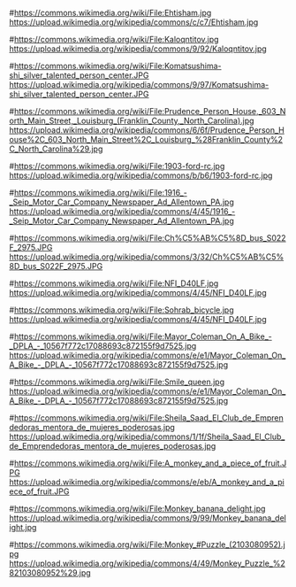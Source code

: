 #https://commons.wikimedia.org/wiki/File:Ehtisham.jpg
https://upload.wikimedia.org/wikipedia/commons/c/c7/Ehtisham.jpg

#https://commons.wikimedia.org/wiki/File:Kaloqntitov.jpg
https://upload.wikimedia.org/wikipedia/commons/9/92/Kaloqntitov.jpg

#https://commons.wikimedia.org/wiki/File:Komatsushima-shi_silver_talented_person_center.JPG
https://upload.wikimedia.org/wikipedia/commons/9/97/Komatsushima-shi_silver_talented_person_center.JPG

#https://commons.wikimedia.org/wiki/File:Prudence_Person_House,_603_North_Main_Street,_Louisburg_(Franklin_County,_North_Carolina).jpg
https://upload.wikimedia.org/wikipedia/commons/6/6f/Prudence_Person_House%2C_603_North_Main_Street%2C_Louisburg_%28Franklin_County%2C_North_Carolina%29.jpg

#https://commons.wikimedia.org/wiki/File:1903-ford-rc.jpg
https://upload.wikimedia.org/wikipedia/commons/b/b6/1903-ford-rc.jpg

#https://commons.wikimedia.org/wiki/File:1916_-_Seip_Motor_Car_Company_Newspaper_Ad_Allentown_PA.jpg
https://upload.wikimedia.org/wikipedia/commons/4/45/1916_-_Seip_Motor_Car_Company_Newspaper_Ad_Allentown_PA.jpg

#https://commons.wikimedia.org/wiki/File:Ch%C5%AB%C5%8D_bus_S022F_2975.JPG
https://upload.wikimedia.org/wikipedia/commons/3/32/Ch%C5%AB%C5%8D_bus_S022F_2975.JPG

#https://commons.wikimedia.org/wiki/File:NFI_D40LF.jpg
https://upload.wikimedia.org/wikipedia/commons/4/45/NFI_D40LF.jpg

#https://commons.wikimedia.org/wiki/File:Sohrab_bicycle.jpg
https://upload.wikimedia.org/wikipedia/commons/4/45/NFI_D40LF.jpg

#https://commons.wikimedia.org/wiki/File:Mayor_Coleman_On_A_Bike_-_DPLA_-_10567f772c17088693c872155f9d7525.jpg
https://upload.wikimedia.org/wikipedia/commons/e/e1/Mayor_Coleman_On_A_Bike_-_DPLA_-_10567f772c17088693c872155f9d7525.jpg

#https://commons.wikimedia.org/wiki/File:Smile_queen.jpg
https://upload.wikimedia.org/wikipedia/commons/e/e1/Mayor_Coleman_On_A_Bike_-_DPLA_-_10567f772c17088693c872155f9d7525.jpg

#https://commons.wikimedia.org/wiki/File:Sheila_Saad_El_Club_de_Emprendedoras_mentora_de_mujeres_poderosas.jpg
https://upload.wikimedia.org/wikipedia/commons/1/1f/Sheila_Saad_El_Club_de_Emprendedoras_mentora_de_mujeres_poderosas.jpg

#https://commons.wikimedia.org/wiki/File:A_monkey_and_a_piece_of_fruit.JPG
https://upload.wikimedia.org/wikipedia/commons/e/eb/A_monkey_and_a_piece_of_fruit.JPG

#https://commons.wikimedia.org/wiki/File:Monkey_banana_delight.jpg
https://upload.wikimedia.org/wikipedia/commons/9/99/Monkey_banana_delight.jpg

#https://commons.wikimedia.org/wiki/File:Monkey_#Puzzle_(2103080952).jpg
https://upload.wikimedia.org/wikipedia/commons/4/49/Monkey_Puzzle_%282103080952%29.jpg
